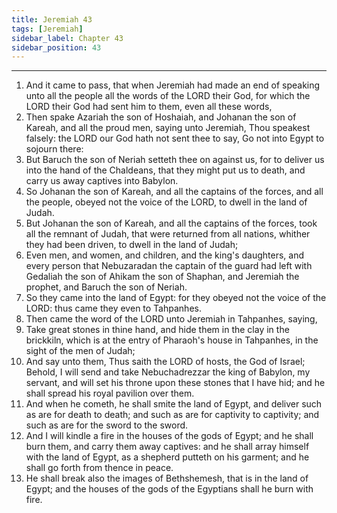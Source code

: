 ```yaml
---
title: Jeremiah 43
tags: [Jeremiah]
sidebar_label: Chapter 43
sidebar_position: 43
---
```


---
1. And it came to pass, that when Jeremiah had made an end of speaking unto all the people all the words of the LORD their God, for which the LORD their God had sent him to them, even all these words,
2. Then spake Azariah the son of Hoshaiah, and Johanan the son of Kareah, and all the proud men, saying unto Jeremiah, Thou speakest falsely: the LORD our God hath not sent thee to say, Go not into Egypt to sojourn there:
3. But Baruch the son of Neriah setteth thee on against us, for to deliver us into the hand of the Chaldeans, that they might put us to death, and carry us away captives into Babylon.
4. So Johanan the son of Kareah, and all the captains of the forces, and all the people, obeyed not the voice of the LORD, to dwell in the land of Judah.
5. But Johanan the son of Kareah, and all the captains of the forces, took all the remnant of Judah, that were returned from all nations, whither they had been driven, to dwell in the land of Judah;
6. Even men, and women, and children, and the king's daughters, and every person that Nebuzaradan the captain of the guard had left with Gedaliah the son of Ahikam the son of Shaphan, and Jeremiah the prophet, and Baruch the son of Neriah.
7. So they came into the land of Egypt: for they obeyed not the voice of the LORD: thus came they even to Tahpanhes.
8. Then came the word of the LORD unto Jeremiah in Tahpanhes, saying,
9. Take great stones in thine hand, and hide them in the clay in the brickkiln, which is at the entry of Pharaoh's house in Tahpanhes, in the sight of the men of Judah;
10. And say unto them, Thus saith the LORD of hosts, the God of Israel; Behold, I will send and take Nebuchadrezzar the king of Babylon, my servant, and will set his throne upon these stones that I have hid; and he shall spread his royal pavilion over them.
11. And when he cometh, he shall smite the land of Egypt, and deliver such as are for death to death; and such as are for captivity to captivity; and such as are for the sword to the sword.
12. And I will kindle a fire in the houses of the gods of Egypt; and he shall burn them, and carry them away captives: and he shall array himself with the land of Egypt, as a shepherd putteth on his garment; and he shall go forth from thence in peace.
13. He shall break also the images of Bethshemesh, that is in the land of Egypt; and the houses of the gods of the Egyptians shall he burn with fire.